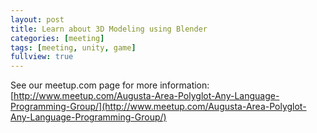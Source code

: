 ```yaml
---
layout: post
title: Learn about 3D Modeling using Blender
categories: [meeting]
tags: [meeting, unity, game]
fullview: true
---
```


See our meetup.com page for more information:<br> [http://www.meetup.com/Augusta-Area-Polyglot-Any-Language-Programming-Group/](http://www.meetup.com/Augusta-Area-Polyglot-Any-Language-Programming-Group/)

